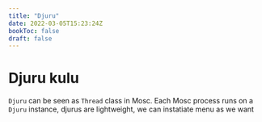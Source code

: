```yaml
---
title: "Djuru"
date: 2022-03-05T15:23:24Z
bookToc: false
draft: false
---
```


# Djuru kulu
`Djuru` can be seen as `Thread` class in Mosc. Each Mosc process runs on a `Djuru` instance, djurus are lightweight, we can instatiate menu as we want